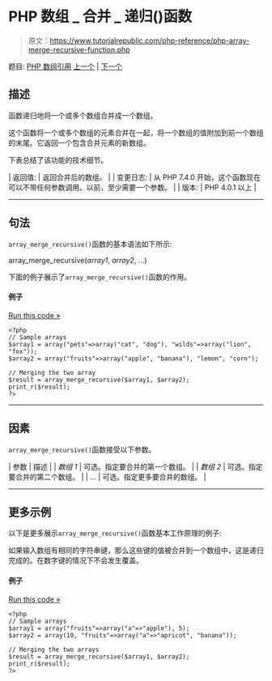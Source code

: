 # PHP 数组 _ 合并 _ 递归()函数

> 原文：<https://www.tutorialrepublic.com/php-reference/php-array-merge-recursive-function.php>

题目: [PHP 数组引用](php-array-functions.php) [上一个](php-array-merge-function.php) | [下一个](php-array-multisort-function.php)

## 描述

函数递归地将一个或多个数组合并成一个数组。

这个函数将一个或多个数组的元素合并在一起，将一个数组的值附加到前一个数组的末尾。它返回一个包含合并元素的新数组。

下表总结了该功能的技术细节。

| 返回值: | 返回合并后的数组。 |
| 变更日志: | 从 PHP 7.4.0 开始，这个函数现在可以不带任何参数调用。以前，至少需要一个参数。 |
| 版本: | PHP 4.0.1 以上 |

* * *

## 句法

`array_merge_recursive()`函数的基本语法如下所示:

array_merge_recursive(*array1*, *array2*, ...)

下面的例子展示了`array_merge_recursive()`函数的作用。

#### 例子

[Run this code »](../codelab.php?topic=php&file=merge-two-arrays-into-one-array-recursively "Run this code to view the output")

```
<?php
// Sample arrays
$array1 = array("pets"=>array("cat", "dog"), "wilds"=>array("lion", "fox"));
$array2 = array("fruits"=>array("apple", "banana"), "lemon", "corn");

// Merging the two array
$result = array_merge_recursive($array1, $array2);
print_r($result);
?>
```

* * *

## 因素

`array_merge_recursive()`函数接受以下参数。

| 参数 | 描述 |
| *数组 1* | 可选。指定要合并的第一个数组。 |
| *数组 2* | 可选。指定要合并的第二个数组。 |
| *...* | 可选。指定更多要合并的数组。 |

* * *

## 更多示例

以下是更多展示`array_merge_recursive()`函数基本工作原理的例子:

如果输入数组有相同的字符串键，那么这些键的值被合并到一个数组中，这是递归完成的。在数字键的情况下不会发生覆盖。

#### 例子

[Run this code »](../codelab.php?topic=php&file=merging-two-arrays-having-same-string-keys-recursively "Run this code to view the output")

```
<?php
// Sample arrays
$array1 = array("fruits"=>array("a"=>"apple"), 5);
$array2 = array(10, "fruits"=>array("a"=>"apricot", "banana"));

// Merging the two arrays
$result = array_merge_recursive($array1, $array2);
print_r($result);
?>
```